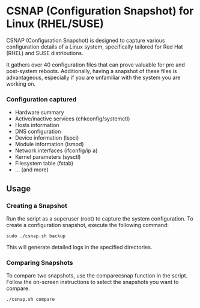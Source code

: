 
# CSNAP (Configuration Snapshot) for Linux (RHEL/SUSE)

CSNAP (Configuration Snapshot) is designed to capture various configuration details of a Linux system, specifically tailored for Red Hat (RHEL) and SUSE distributions.

It gathers over 40 configuration files that can prove valuable for pre and post-system reboots. Additionally, having a snapshot of these files is advantageous, especially if you are unfamiliar with the system you are working on.

### Configuration captured
- Hardware summary
- Active/inactive services (chkconfig/systemctl)
- Hosts information
- DNS configuration
- Device information (lspci)
- Module information (lsmod)
- Network interfaces (ifconfig/ip a)
- Kernel parameters (sysctl)
- Filesystem table (fstab)
- ... (and more)

## Usage
### Creating a Snapshot
Run the script as a superuser (root) to capture the system configuration.
To create a configuration snapshot, execute the following command:

```
sudo ./csnap.sh backup
```
This will generate detailed logs in the specified directories.

### Comparing Snapshots
To compare two snapshots, use the comparecsnap function in the script. Follow the on-screen instructions to select the snapshots you want to compare.

```
./csnap.sh compare
```

